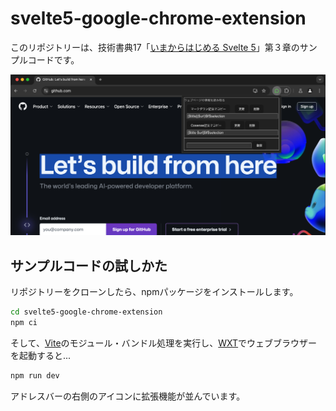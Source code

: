 # svelte5-google-chrome-extension

このリポジトリーは、技術書典17「[いまからはじめる Svelte 5](https://techbookfest.org/product/geNC4S5LANeb94wrP9uYd7?productVariantID=7eSJuv79asBgtNQ1A6MVqe)」第３章のサンプルコードです。

![サンプルアプリケーション](doc/app.png)

## サンプルコードの試しかた

リポジトリーをクローンしたら、npmパッケージをインストールします。

```bash
cd svelte5-google-chrome-extension
npm ci
```

そして、[Vite](https://vite.dev/)のモジュール・バンドル処理を実行し、[WXT](https://wxt.dev/)でウェブブラウザーを起動すると...

```bash
npm run dev
```

アドレスバーの右側のアイコンに拡張機能が並んでいます。

